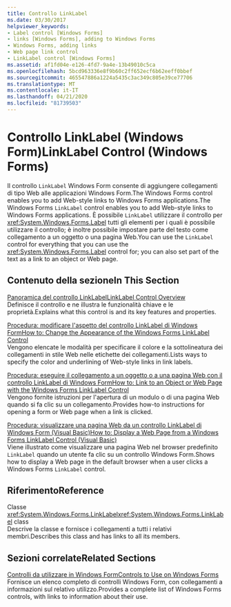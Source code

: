 ```yaml
---
title: Controllo LinkLabel
ms.date: 03/30/2017
helpviewer_keywords:
- Label control [Windows Forms]
- links [Windows Forms], adding to Windows Forms
- Windows Forms, adding links
- Web page link control
- LinkLabel control [Windows Forms]
ms.assetid: af1fd04e-e126-4fd7-9a4e-13b49010c5ca
ms.openlocfilehash: 5bcd963336e8f9b60c2ff652ecf6b62eeff0bbef
ms.sourcegitcommit: 465547886a1224a5435c3ac349c805e39ce77706
ms.translationtype: MT
ms.contentlocale: it-IT
ms.lasthandoff: 04/21/2020
ms.locfileid: "81739503"
---
```

# <a name="linklabel-control-windows-forms"></a><span data-ttu-id="7307d-102">Controllo LinkLabel (Windows Form)</span><span class="sxs-lookup"><span data-stu-id="7307d-102">LinkLabel Control (Windows Forms)</span></span>
<span data-ttu-id="7307d-103">Il controllo `LinkLabel` Windows Form consente di aggiungere collegamenti di tipo Web alle applicazioni Windows Form.The Windows Forms control enables you to add Web-style links to Windows Forms applications.</span><span class="sxs-lookup"><span data-stu-id="7307d-103">The Windows Forms `LinkLabel` control enables you to add Web-style links to Windows Forms applications.</span></span> <span data-ttu-id="7307d-104">È possibile `LinkLabel` utilizzare il controllo per <xref:System.Windows.Forms.Label> tutti gli elementi per i quali è possibile utilizzare il controllo; è inoltre possibile impostare parte del testo come collegamento a un oggetto o una pagina Web.</span><span class="sxs-lookup"><span data-stu-id="7307d-104">You can use the `LinkLabel` control for everything that you can use the <xref:System.Windows.Forms.Label> control for; you can also set part of the text as a link to an object or Web page.</span></span>  
  
## <a name="in-this-section"></a><span data-ttu-id="7307d-105">Contenuto della sezione</span><span class="sxs-lookup"><span data-stu-id="7307d-105">In This Section</span></span>  
 [<span data-ttu-id="7307d-106">Panoramica del controllo LinkLabel</span><span class="sxs-lookup"><span data-stu-id="7307d-106">LinkLabel Control Overview</span></span>](linklabel-control-overview-windows-forms.md)  
 <span data-ttu-id="7307d-107">Definisce il controllo e ne illustra le funzionalità chiave e le proprietà.</span><span class="sxs-lookup"><span data-stu-id="7307d-107">Explains what this control is and its key features and properties.</span></span>  
  
 [<span data-ttu-id="7307d-108">Procedura: modificare l'aspetto del controllo LinkLabel di Windows Form</span><span class="sxs-lookup"><span data-stu-id="7307d-108">How to: Change the Appearance of the Windows Forms LinkLabel Control</span></span>](how-to-change-the-appearance-of-the-windows-forms-linklabel-control.md)  
 <span data-ttu-id="7307d-109">Vengono elencate le modalità per specificare il colore e la sottolineatura dei collegamenti in stile Web nelle etichette dei collegamenti.</span><span class="sxs-lookup"><span data-stu-id="7307d-109">Lists ways to specify the color and underlining of Web-style links in link labels.</span></span>  
  
 [<span data-ttu-id="7307d-110">Procedura: eseguire il collegamento a un oggetto o a una pagina Web con il controllo LinkLabel di Windows Form</span><span class="sxs-lookup"><span data-stu-id="7307d-110">How to: Link to an Object or Web Page with the Windows Forms LinkLabel Control</span></span>](link-to-an-object-or-web-page-with-wf-linklabel-control.md)  
 <span data-ttu-id="7307d-111">Vengono fornite istruzioni per l'apertura di un modulo o di una pagina Web quando si fa clic su un collegamento.</span><span class="sxs-lookup"><span data-stu-id="7307d-111">Provides how-to instructions for opening a form or Web page when a link is clicked.</span></span>  
  
 [<span data-ttu-id="7307d-112">Procedura: visualizzare una pagina Web da un controllo LinkLabel di Windows Form (Visual Basic)</span><span class="sxs-lookup"><span data-stu-id="7307d-112">How to: Display a Web Page from a Windows Forms LinkLabel Control (Visual Basic)</span></span>](display-a-web-page-from-a-wf-linklabel-control-visual-basic.md)  
 <span data-ttu-id="7307d-113">Viene illustrato come visualizzare una pagina Web nel browser predefinito `LinkLabel` quando un utente fa clic su un controllo Windows Form.</span><span class="sxs-lookup"><span data-stu-id="7307d-113">Shows how to display a Web page in the default browser when a user clicks a Windows Forms `LinkLabel` control.</span></span>  
  
## <a name="reference"></a><span data-ttu-id="7307d-114">Riferimento</span><span class="sxs-lookup"><span data-stu-id="7307d-114">Reference</span></span>  
 <span data-ttu-id="7307d-115">Classe <xref:System.Windows.Forms.LinkLabel></span><span class="sxs-lookup"><span data-stu-id="7307d-115"><xref:System.Windows.Forms.LinkLabel> class</span></span>  
 <span data-ttu-id="7307d-116">Descrive la classe e fornisce i collegamenti a tutti i relativi membri.</span><span class="sxs-lookup"><span data-stu-id="7307d-116">Describes this class and has links to all its members.</span></span>  
  
## <a name="related-sections"></a><span data-ttu-id="7307d-117">Sezioni correlate</span><span class="sxs-lookup"><span data-stu-id="7307d-117">Related Sections</span></span>  
 [<span data-ttu-id="7307d-118">Controlli da utilizzare in Windows Form</span><span class="sxs-lookup"><span data-stu-id="7307d-118">Controls to Use on Windows Forms</span></span>](controls-to-use-on-windows-forms.md)  
 <span data-ttu-id="7307d-119">Fornisce un elenco completo di controlli Windows Form, con collegamenti a informazioni sul relativo utilizzo.</span><span class="sxs-lookup"><span data-stu-id="7307d-119">Provides a complete list of Windows Forms controls, with links to information about their use.</span></span>
